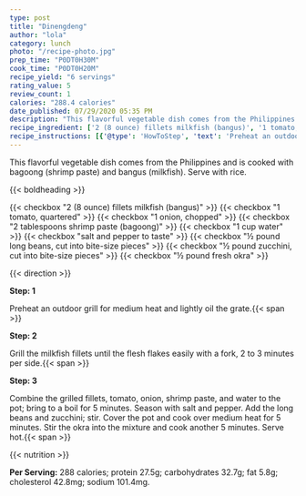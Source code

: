 ```yaml
---
type: post
title: "Dinengdeng"
author: "lola"
category: lunch
photo: "/recipe-photo.jpg"
prep_time: "P0DT0H30M"
cook_time: "P0DT0H20M"
recipe_yield: "6 servings"
rating_value: 5
review_count: 1
calories: "288.4 calories"
date_published: 07/29/2020 05:35 PM
description: "This flavorful vegetable dish comes from the Philippines and is cooked with bagoong (shrimp paste) and bangus (milkfish). Serve with rice."
recipe_ingredient: ['2 (8 ounce) fillets milkfish (bangus)', '1 tomato, quartered', '1 onion, chopped', '2 tablespoons shrimp paste (bagoong)', '1 cup water', 'salt and pepper to taste', '½ pound long beans, cut into bite-size pieces', '½ pound zucchini, cut into bite-size pieces', '½ pound fresh okra']
recipe_instructions: [{'@type': 'HowToStep', 'text': 'Preheat an outdoor grill for medium heat and lightly oil the grate.\n'}, {'@type': 'HowToStep', 'text': 'Grill the milkfish fillets until the flesh flakes easily with a fork, 2 to 3 minutes per side.\n'}, {'@type': 'HowToStep', 'text': 'Combine the grilled fillets, tomato, onion, shrimp paste, and water to the pot; bring to a boil for 5 minutes. Season with salt and pepper. Add the long beans and zucchini; stir. Cover the pot and cook over medium heat for 5 minutes. Stir the okra into the mixture and cook another 5 minutes. Serve hot.\n'}]
---
```


This flavorful vegetable dish comes from the Philippines and is cooked with bagoong (shrimp paste) and bangus (milkfish). Serve with rice. 

{{< boldheading >}}

{{< checkbox "2 (8 ounce) fillets milkfish (bangus)" >}}
{{< checkbox "1  tomato, quartered" >}}
{{< checkbox "1  onion, chopped" >}}
{{< checkbox "2 tablespoons shrimp paste (bagoong)" >}}
{{< checkbox "1 cup water" >}}
{{< checkbox "salt and pepper to taste" >}}
{{< checkbox "½ pound long beans, cut into bite-size pieces" >}}
{{< checkbox "½ pound zucchini, cut into bite-size pieces" >}}
{{< checkbox "½ pound fresh okra" >}}


{{< direction >}}

**Step: 1**

Preheat an outdoor grill for medium heat and lightly oil the grate.{{< span >}}

**Step: 2**

Grill the milkfish fillets until the flesh flakes easily with a fork, 2 to 3 minutes per side.{{< span >}}

**Step: 3**

Combine the grilled fillets, tomato, onion, shrimp paste, and water to the pot; bring to a boil for 5 minutes. Season with salt and pepper. Add the long beans and zucchini; stir. Cover the pot and cook over medium heat for 5 minutes. Stir the okra into the mixture and cook another 5 minutes. Serve hot.{{< span >}}

{{< nutrition >}}

**Per Serving:** 288 calories; protein 27.5g; carbohydrates 32.7g; fat 5.8g; cholesterol 42.8mg; sodium 101.4mg.